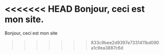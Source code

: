 <<<<<<< HEAD
Bonjour, ceci est mon site.
=======
Bonjour, ceci est mon site
>>>>>>> 833c9bee2d9397e7331411bd090a1c9ea3887c6d
